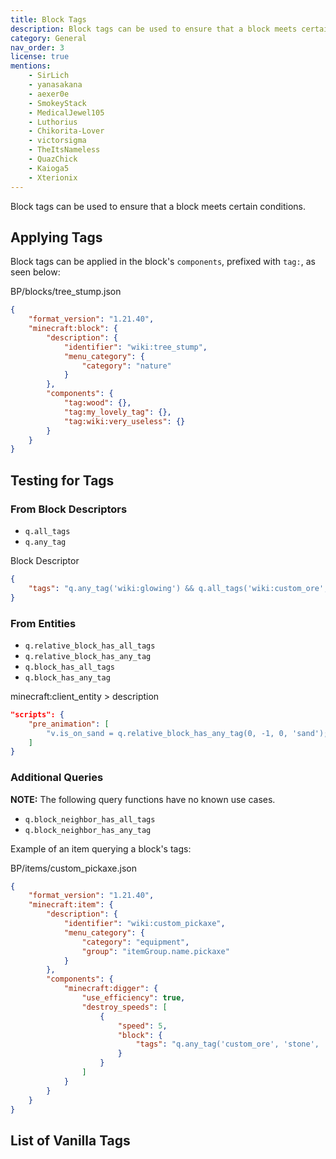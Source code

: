 ```yaml
---
title: Block Tags
description: Block tags can be used to ensure that a block meets certain conditions.
category: General
nav_order: 3
license: true
mentions:
    - SirLich
    - yanasakana
    - aexer0e
    - SmokeyStack
    - MedicalJewel105
    - Luthorius
    - Chikorita-Lover
    - victorsigma
    - TheItsNameless
    - QuazChick
    - Kaioga5
    - Xterionix
---
```


Block tags can be used to ensure that a block meets certain conditions.

## Applying Tags

Block tags can be applied in the block's `components`, prefixed with `tag:`, as seen below:

<CodeHeader>BP/blocks/tree_stump.json</CodeHeader>

```json
{
    "format_version": "1.21.40",
    "minecraft:block": {
        "description": {
            "identifier": "wiki:tree_stump",
            "menu_category": {
                "category": "nature"
            }
        },
        "components": {
            "tag:wood": {},
            "tag:my_lovely_tag": {},
            "tag:wiki:very_useless": {}
        }
    }
}
```

## Testing for Tags

### From Block Descriptors

-   `q.all_tags`
-   `q.any_tag`

<CodeHeader>Block Descriptor</CodeHeader>

```json
{
    "tags": "q.any_tag('wiki:glowing') && q.all_tags('wiki:custom_ore', 'stone')"
}
```

### From Entities

-   `q.relative_block_has_all_tags`
-   `q.relative_block_has_any_tag`
-   `q.block_has_all_tags`
-   `q.block_has_any_tag`

<CodeHeader>minecraft:client_entity > description</CodeHeader>

```json
"scripts": {
    "pre_animation": [
        "v.is_on_sand = q.relative_block_has_any_tag(0, -1, 0, 'sand');"
    ]
}
```

### Additional Queries

**NOTE:** The following query functions have no known use cases.

-   `q.block_neighbor_has_all_tags`
-   `q.block_neighbor_has_any_tag`

Example of an item querying a block's tags:

<CodeHeader>BP/items/custom_pickaxe.json</CodeHeader>

```json
{
    "format_version": "1.21.40",
    "minecraft:item": {
        "description": {
            "identifier": "wiki:custom_pickaxe",
            "menu_category": {
                "category": "equipment",
                "group": "itemGroup.name.pickaxe"
            }
        },
        "components": {
            "minecraft:digger": {
                "use_efficiency": true,
                "destroy_speeds": [
                    {
                        "speed": 5,
                        "block": {
                            "tags": "q.any_tag('custom_ore', 'stone', 'metal')"
                        }
                    }
                ]
            }
        }
    }
}
```

## List of Vanilla Tags

<Table data="vanilla_tags.json" />
